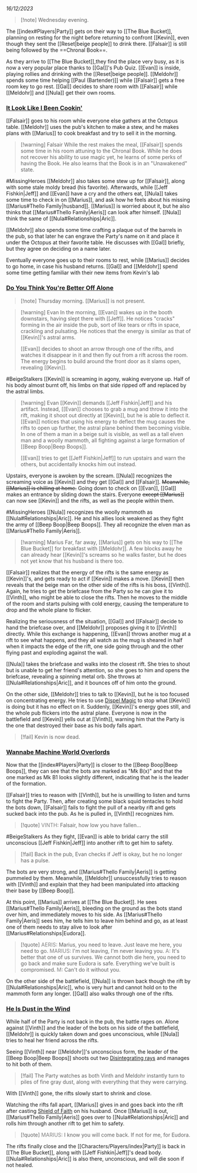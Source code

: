 *16/12/2023*

>[!note]  Wednesday evening.

The [[index#Players|Party]] gets on their way to [[The Blue Bucket]], planning on resting for the night before returning to confront [[Kevin]], even though they sent the [[Reset|beige people]] to drink there. [[Falsair]] is still being followed by the ==Chronal Book==.

As they arrive to [[The Blue Bucket]],they find the place very busy, as it is now a very popular place thanks to [[Gal]]'s Pub Quiz. [[Evan]] is inside, playing rollies and drinking with the [[Reset|beige people]]. [[Meldohr]] spends some time helping [[Paul (Bartender)]] while [[Falsair]] gets a free room key to go rest. [[Gal]] decides to share room with [[Falsair]] while [[Meldohr]] and [[Nula]] get their own rooms.

### [It Look Like I Been Cookin'](https://www.youtube.com/watch?v=a4NYSwNAo08)

[[Falsair]] goes to his room while everyone else gathers at the Octopus table. [[Meldohr]] uses the pub's kitchen to make a stew, and he makes plans with [[Marius]] to cook breakfast and try to sell it in the morning.

>[!warning] Falsair
> While the rest makes the meal, [[Falsair]] spends some time in his room attuning to the Chronal Book. While he does not recover his ability to use magic yet, he learns of some perks of having the Book. He also learns that the Book is in an "Unawakened" state.
>

#MissingHeroes [[Meldohr]] also takes some stew up for [[Falsair]], along with some stale moldy bread (his favorite). Afterwards, while [[Jeff Fishkin|Jeff]] and [[Evan]] have a cry and the others eat, [[Nula]] takes some time to check in on [[Marius]], and ask how he feels about his missing [[Marius#Thello Family|husband]].
[[Marius]] is worried about it, but he also thinks that [[Marius#Thello Family|Aeris]] can look after himself. [[Nula]] think the same of [[Nula#Relationships|Aric]]. 

[[Meldohr]] also spends some time crafting a plaque out of the barrels in the pub, so that later he can engrave the Party's name on it and place it under the Octopus at their favorite table. He discusses with [[Gal]] briefly, but they agree on deciding on a name later.

Eventually everyone goes up to their rooms to rest, while [[Marius]] decides to go home, in case his husband returns. [[Gal]] and [[Meldohr]] spend some time getting familiar with their new items from Kevin's lab

### [Do You Think You're Better Off Alone](<https://www.youtube.com/watch?v=Lgs9QUtWc3M>)

> [!note] Thursday morning. [[Marius]] is not present.

> [!warning] Evan
> In the morning, [[Evan]] wakes up in the booth downstairs, having slept there with [[Jeff]]. He notices "cracks" forming in the air inside the pub, sort of like tears or rifts in space, crackling and pulsating. He notices that the energy is similar as that of [[Kevin]]'s astral arms. 
> 
> [[Evan]] decides to shoot an arrow through one of the rifts, and watches it disappear in it and then fly out from a rift across the room. The energy begins to build around the front door as it slams open, revealing [[Kevin]].

#BeigeStalkers [[Kevin]] is screaming in agony, waking everyone up. Half of his body almost burnt off, his limbs on that side ripped off and replaced by the astral limbs.

> [!warning] Evan
> [[Kevin]] demands [[Jeff Fishkin|Jeff]] and his artifact. Instead, [[Evan]] chooses to grab a mug and throw it into the rift, making it shoot out directly at [[Kevin]], but he is able to deflect it. [[Evan]] notices that using his energy to deflect the mug causes the rifts to open up further, the astral plane behind them becoming visible. In one of them a man in a beige suit is visible, as well as a tall elven man and a woolly mammoth, all fighting against a large formation of [[Beep Boop|Beep Boops]]. 
>
> [[Evan]] tries to get [[Jeff Fishkin|Jeff]] to run upstairs and warn the others, but accidentally knocks him out instead. 
> 

Upstairs, everyone is awoken by the scream. [[Nula]] recognizes the screaming voice as [[Kevin]] and they get [[Gal]] and [[Falsair]]. ~~Meanwhile, [[Marius]] is chilling at home.~~ Going down to check on [[Evan]], [[Gal]] makes an entrance by sliding down the stairs. Everyone ~~except [[Marius]]~~ can now see [[Kevin]] and the rifts, as well as the people within them. 

#MissingHeroes [[Nula]] recognizes the woolly mammoth as [[Nula#Relationships|Aric]]. He and his allies look weakened as they fight the army of [[Beep Boop|Beep Boops]]. They all recognize the elven man as [[Marius#Thello Family|Aeris]]. 

> [!warning] Marius
> Far, far away, [[Marius]] gets on his way to [[The Blue Bucket]] for breakfast with [[Meldohr]]. A few blocks away he can already hear [[Kevin]]'s screams so he walks faster, but he does not yet  know that his husband is there too.
> 

[[Falsair]] realizes that the energy of the rifts is the same energy as [[Kevin]]'s, and gets ready to act if [[Kevin]] makes a move. [[Kevin]] then reveals that the beige man on the other side of the rifts is his boss, [[Vinth]]. Again, he tries to get the briefcase from the Party so he can give it to [[Vinth]], who might be able to close the rifts. Then he moves to the middle of the room and starts pulsing with cold energy, causing the temperature to drop and the whole plane to flicker. 

Realizing the seriousness of the situation, [[Gal]] and [[Falsair]] decide to hand the briefcase over, and [[Meldohr]] proposes giving it to [[Vinth]] directly. While this exchange is happening, [[Evan]] throws another mug at a rift to see what happens, and they all watch as the mug is sheared in half when it impacts the edge of the rift, one side going through and the other flying past and exploding against the wall.

[[Nula]] takes the briefcase and walks into the closest rift. She tries to shout but is unable to get her friend's attention, so she goes to him and opens the briefcase, revealing a spinning metal orb. She throws at [[Nula#Relationships|Aric]], and it bounces off of him onto the ground. 

On the other side, [[Meldohr]] tries to talk to [[Kevin]], but he is too focused on concentrating energy. He tries to use [Dispel Magic](https://roll20.net/compendium/dnd5e/Dispel%20Magic#content) to stop what [[Kevin]] is doing but it has no effect on it. Suddenly, [[Kevin]]'s energy goes still, and the whole pub flickers into the astral plane. Everyone is now in the battlefield and [[Kevin]] yells out at [[Vinth]], warning him that the Party is the one that destroyed their base as his body falls apart.

>[!fail] Kevin is now dead.

### [Wannabe Machine World Overlords](https://www.youtube.com/watch?v=iAu-543810Y)

Now that the [[index#Players|Party]] is closer to the [[Beep Boop|Beep Boops]], they can see that the bots are marked as "Mk B(x)" and that the one marked as Mk B1 looks slightly different, indicating that he is the leader of the formation.

[[Falsair]] tries to reason with [[Vinth]], but he is unwilling to listen and turns to fight the Party. Then, after creating some black squid tentacles to hold the bots down, [[Falsair]] fails to fight the pull of a nearby rift and gets sucked back into the pub. As he is pulled in, [[Vinth]] recognizes him.

> [!quote]
> <font color="grey">VINTH</font>: Falsair, how low you have fallen...

#BeigeStalkers As they fight, [[Evan]] is able to bridal carry the still unconscious [[Jeff Fishkin|Jeff]] into another rift to get him to safety.

>[!fail] Back in the pub, Evan checks if Jeff is okay, but he no longer has a pulse.

The bots are very strong, and [[Marius#Thello Family|Aeris]] is getting pummeled by them. Meanwhile, [[Meldohr]] unsuccessfully tries to reason with [[Vinth]] and explain that they had been manipulated into attacking their base by [[Beep Boop]]. 

At this point, [[Marius]] arrives at [[The Blue Bucket]]. He sees [[Marius#Thello Family|Aeris]], bleeding on the ground as the bots stand over him, and immediately moves to his side. As [[Marius#Thello Family|Aeris]] sees him, he tells him to leave him behind and go, as at least one of them needs to stay alive to look after [[Marius#Relationships|Eudora]].

> [!quote]
> <font color="grey">AERIS</font>: Marius, you need to leave. Just leave me here, you need to go.
> <font color="grey">MARIUS</font>: I'm not leaving, I'm never leaving you.
> <font color="grey">A</font>: It's better that one of us survives. We cannot both die here, you need to go back and make sure Eudora is safe. Everything we've built is compromised.
> <font color="grey">M</font>: Can't do it without you.
> 

On the other side of the battlefield, [[Nula]] is thrown back though the rift by [[Nula#Relationships|Aric]], who is very hurt and cannot hold on to the mammoth form any longer. [[Gal]] also walks through one of the rifts.

### [He Is Dust in the Wind](https://www.youtube.com/watch?v=tH2w6Oxx0kQ)

While half of the Party is not back in the pub, the battle rages on. Alone against [[Vinth]] and the leader of the bots on his side of the battlefield, [[Meldohr]] is quickly taken down and goes unconscious, while [[Nula]] tries to heal her friend across the rifts.

Seeing [[Vinth]] near [[Meldohr]]'s unconscious form, the leader of the [[Beep Boop|Beep Boops]] shoots out two [Disintegrating rays](https://roll20.net/compendium/dnd5e/Disintegrate#content) and manages to hit both of them.

> [!fail] The Party watches as both Vinth and Meldohr instantly turn to piles of fine gray dust, along with everything that they were carrying.

With [[Vinth]] gone, the rifts slowly start to shrink and close. 

Watching the rifts fall apart, [[Marius]] gives in and goes back into the rift after casting [Shield of Faith](https://roll20.net/compendium/dnd5e/Shield%20of%20Faith#content) on his husband. Once [[Marius]] is out, [[Marius#Thello Family|Aeris]] goes over to [[Nula#Relationships|Aric]] and rolls him through another rift to get him to safety.

> [!quote]
> <font color="grey">MARIUS</font>: I know you will come back. If not for me, for Eudora.

The rifts finally close and the [[Characters/Players/index|Party]] is back in [[The Blue Bucket]], along with [[Jeff Fishkin|Jeff]]'s dead body. [[Nula#Relationships|Aric]] is also there, unconscious, and will die soon if not healed.